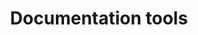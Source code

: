 ---
title: "Documentation tools"
description: "Tools for creating the documentation"
ha_category: Documentation
---